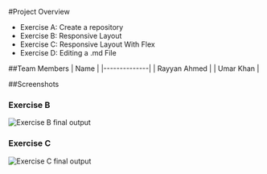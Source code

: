 #Project Overview
* Exercise A: Create a repository
* Exercise B: Responsive  Layout
* Exercise C: Responsive  Layout With Flex
* Exercise D: Editing a .md File


##Team Members
| Name         |
|--------------|
| Rayyan Ahmed |
| Umar Khan    |

##Screenshots
### Exercise B
![Exercise B final output](./ExerciseB.gif)
### Exercise C
![Exercise C final output](./ExerciseC.gif)
